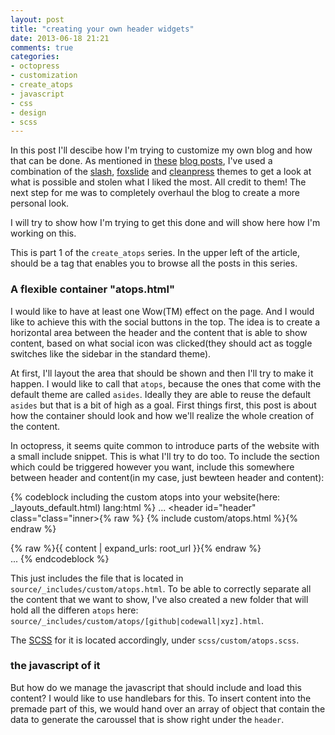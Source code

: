 ```yaml
---
layout: post
title: "creating your own header widgets"
date: 2013-06-18 21:21
comments: true
categories: 
- octopress
- customization
- create_atops
- javascript
- css 
- design
- scss 
---
```


In this post I'll descibe how I'm trying to customize my own blog and how that can be done. As mentioned in [these](/blog/2013-06-15-brand-new-and-already-hands-dirty-dot-dot-dot.) [blog posts](/blog/2013-06-16-from-out-of-the-box-to-custom-and-beyond-dot-dot-dot), I've used a combination of the [slash](https://github.com/kjellski/Octopress-Theme-Slash), [foxslide](https://github.com/kjellski/foxslide) and [cleanpress](https://github.com/kjellski/cleanpress) themes to get a look at what is possible and stolen what I liked the most. All credit to them! The next step for me was to completely overhaul the blog to create a more personal look. 

I will try to show how I'm trying to get this done and will show here how I'm working on this.

This is part 1 of the ```create_atops``` series. In the upper left of the article, should be a tag that enables you to browse all the posts in this series.

### A flexible container "atops.html"

I would like to have at least one Wow(TM) effect on the page. And I would like to achieve this with the social buttons in the top. The idea is to create a horizontal area between the header and the content that is able to show content, based on what social icon was clicked(they should act as toggle switches like the sidebar in the standard theme). 

At first, I'll layout the area that should be shown and then I'll try to make it happen. I would like to call that ```atops```, because the ones that come with the default theme are called ```asides```. Ideally they are able to reuse the default ```asides``` but that is a bit of high as a goal. First things first, this post is about how the container should look and how we'll realize the whole creation of the content.

In octopress, it seems quite common to introduce parts of the website with a small include snippet. This is what I'll try to do too. To include the section which could be triggered however you want, include this somewhere between header and content(in my case, just bewteen header and content):

{% codeblock including the custom atops into your website(here: _layouts_default.html) lang:html %}
    ...
    <header id="header" class="class="inner>{% raw %}
    {% include custom/atops.html %}{% endraw %}
    <div id="content" class="inner">{% raw %}{{ content | expand_urls: root_url }}{% endraw %}</div>
    ...
{% endcodeblock %}

This just includes the file that is located in ```source/_includes/custom/atops.html```. To be able to correctly separate all the content that we want to show, I've also created a new folder that will hold all the differen ```atops``` here: ```source/_includes/custom/atops/[github|codewall|xyz].html```.

The [SCSS](http://sass-lang.com/) for it is located accordingly, under ```scss/custom/atops.scss```.

### the javascript of it

But how do we manage the javascript that should include and load this content? I would like to use handlebars for this. To insert content into the premade part of this, we would hand over an array of object that contain the data to generate the caroussel that is show right under the ```header```.

